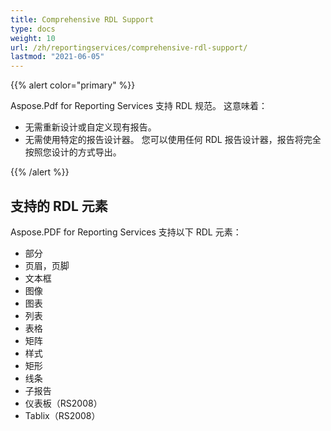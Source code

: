 ```yaml
---
title: Comprehensive RDL Support
type: docs
weight: 10
url: /zh/reportingservices/comprehensive-rdl-support/
lastmod: "2021-06-05"
---
```


{{% alert color="primary" %}}

Aspose.Pdf for Reporting Services 支持 RDL 规范。 这意味着：

* 无需重新设计或自定义现有报告。
* 无需使用特定的报告设计器。 您可以使用任何 RDL 报告设计器，报告将完全按照您设计的方式导出。

{{% /alert %}}

## **支持的 RDL 元素**
Aspose.PDF for Reporting Services 支持以下 RDL 元素：

- 部分
- 页眉，页脚
- 文本框
- 图像
- 图表
- 列表
- 表格
- 矩阵
- 样式
- 矩形
- 线条
- 子报告
- 仪表板（RS2008）
- Tablix（RS2008）
